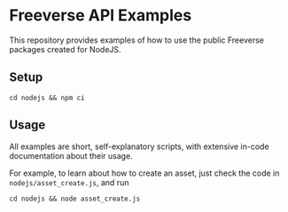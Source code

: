 # Freeverse API Examples
This repository provides examples of how to use the public Freeverse packages created for NodeJS.

## Setup

```
cd nodejs && npm ci
```

## Usage

All examples are short, self-explanatory scripts, with extensive in-code documentation about their usage.

For example, to learn about how to create an asset, just check the code in ```nodejs/asset_create.js```, and run
```
cd nodejs && node asset_create.js
```
